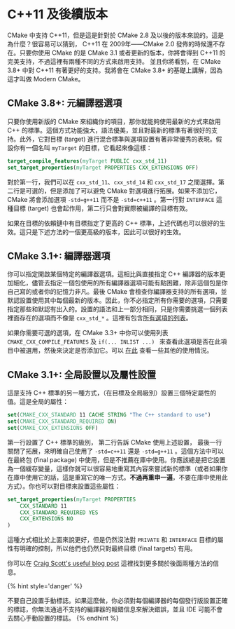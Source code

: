 # C++11 及後續版本

CMake 中支持 C++11，但是這是針對於 CMake 2.8 及以後的版本來說的。這是為什麼？很容易可以猜到， C++11 在 2009年——CMake 2.0 發佈的時候還不存在。只要你使用 CMake 的是 CMake 3.1 或者更新的版本，你將會得到 C++11 的完美支持，不過這裡有兩種不同的方式來啟用支持。 並且你將看到，在 CMake 3.8+ 中對 C++11 有著更好的支持。我將會在 CMake 3.8+ 的基礎上講解，因為這才叫做 Modern CMake。 


## CMake 3.8+: 元編譯器選項

只要你使用新版的 CMake 來組織你的項目，那你就能夠使用最新的方式來啟用 C++ 的標準。這個方式功能強大，語法優美，並且對最新的標準有著很好的支持。此外，它對目標 (target) 進行混合標準與選項設置有著非常優秀的表現。假設你有一個名叫 `myTarget` 的目標，它看起來像這樣：

```cmake
target_compile_features(myTarget PUBLIC cxx_std_11)
set_target_properties(myTarget PROPERTIES CXX_EXTENSIONS OFF)
```

對於第一行，我們可以在 `cxx_std_11`、`cxx_std_14` 和 `cxx_std_17` 之間選擇。第二行是可選的，但是添加了可以避免 CMake 對選項進行拓展。如果不添加它，CMake 將會添加選項 `-std=g++11` 而不是 `-std=c++11` 。第一行對 `INTERFACE` 這種目標 (target) 也會起作用，第二行只會對實際被編譯的目標有效。

如果在目標的依賴鏈中有目標指定了更高的 C++ 標準，上述代碼也可以很好的生效。這只是下述方法的一個更高級的版本，因此可以很好的生效。

## CMake 3.1+: 編譯器選項

你可以指定開啟某個特定的編譯器選項。這相比與直接指定 C++ 編譯器的版本更加細化，儘管去指定一個包使用的所有編譯器選項可能有點困難，除非這個包是你自己寫的或者你的記憶力非凡。最後 CMake 會檢查你編譯器支持的所有選項，並默認設置使用其中每個最新的版本。因此，你不必指定所有你需要的選項，只需要指定那些和默認有出入的。設置的語法和上一部分相同，只是你需要挑選一個列表裡面存在的選項而不像是 `cxx_std_*` 。這裡有包含[所有選項的列表](https://cmake.org/cmake/help/latest/prop_gbl/CMAKE_CXX_KNOWN_FEATURES.html)。

如果你需要可選的選項，在 CMake 3.3+ 中你可以使用列表 `CMAKE_CXX_COMPILE_FEATURES` 及 `if(... INLIST ...) ` 來查看此選項是否在此項目中被選用，然後來決定是否添加它。可以 [在此](https://cmake.org/cmake/help/latest/manual/cmake-compile-features.7.html) 查看一些其他的使用情況。


## CMake 3.1+: 全局設置以及屬性設置

這是支持 C++ 標準的另一種方式，（在目標及全局級別）設置三個特定屬性的值。這是全局的屬性：

```cmake
set(CMAKE_CXX_STANDARD 11 CACHE STRING "The C++ standard to use")
set(CMAKE_CXX_STANDARD_REQUIRED ON)
set(CMAKE_CXX_EXTENSIONS OFF)
```

第一行設置了 C++ 標準的級別， 第二行告訴 CMake 使用上述設置， 最後一行關閉了拓展，來明確自己使用了 `-std=c++11` 還是 `-std=g++11` 。這個方法中可以在最終包 (final package) 中使用，但是不推薦在庫中使用。你應該總是把它設置為一個緩存變量，這樣你就可以很容易地重寫其內容來嘗試新的標準（或者如果你在庫中使用它的話，這是重寫它的唯一方式。**不過再重申一遍**，不要在庫中使用此方式）。你也可以對目標來設置這些屬性：

```cmake
set_target_properties(myTarget PROPERTIES
    CXX_STANDARD 11
    CXX_STANDARD_REQUIRED YES
    CXX_EXTENSIONS NO
)
```

這種方式相比於上面來說更好，但是仍然沒法對 `PRIVATE` 和 `INTERFACE` 目標的屬性有明確的控制，所以他們也仍然只對最終目標 (final targets) 有用。

你可以在 [Craig Scott's useful blog post][crascit] 這裡找到更多關於後面兩種方法的信息。 

{% hint style='danger' %}

不要自己設置手動標誌。如果這麼做，你必須對每個編譯器的每個發行版設置正確的標誌，你無法通過不支持的編譯器的報錯信息來解決錯誤，並且 IDE 可能不會去關心手動設置的標誌。
{% endhint %}

[crascit]: https://crascit.com/2015/03/28/enabling-cxx11-in-cmake/
